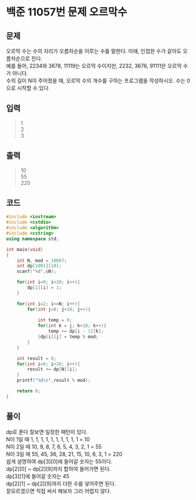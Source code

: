 # 백준 11057번 문제 오르막수

## 문제
오르막 수는 수의 자리가 오름차순을 이루는 수를 말한다. 이때, 인접한 수가 같아도 오름차순으로 친다. </br>
예를 들어, 2234와 3678, 11119는 오르막 수이지만, 2232, 3676, 91111은 오르막 수가 아니다.</br>
수의 길이 N이 주어졌을 때, 오르막 수의 개수를 구하는 프로그램을 작성하시오. 수는 0으로 시작할 수 있다.</br>

## 입력
> 1</br>
2</br>
3</br>

## 출력
> 10</br>
55</br>
220</br>

## 코드
```c++
#include <iostream>
#include <cstdio>
#include <algorithm>
#include <cstring>
using namespace std;

int main(void)
{
    int N, mod = 10007;
    int dp[1001][10];
    scanf("%d",&N);

    for(int i=0; i<10; i++){
        dp[1][i] = 1;
    }

    for(int i=2; i<=N; i++){
        for(int j=0; j<10; j++){
            
            int temp = 0;
            for(int k = j; k<10; k++){
                temp += dp[i - 1][k];
            }dp[i][j] = temp % mod;
        }
    }

    int result = 0;
    for(int i=0; i<10; i++){
        result += dp[N][i];
    } 
    printf("%d\n",result % mod); 

    return 0;
}
```

## 풀이
dp로 푼다 잘보면 일정한 패턴이 있다. </br>
N이 1일 때 1, 1, 1, 1, 1, 1, 1, 1, 1, 1 = 10 </br>
N이 2일 때 10, 9, 8, 7, 6, 5, 4, 3, 2, 1 = 55 </br>
N이 3일 때 55, 45, 36, 28, 21, 15, 10, 6, 3, 1 = 220 </br>
쉽게 설명하여 dp[3][0]에 들어갈 숫자는 55이다. </br>
dp[2][0] ~ dp[2][9]까지 합하여 들어가면 된다. </br>
dp[3][1]에 들어갈 숫자는 45 </br>
dp[2][1] ~ dp[2][9]까지 더한 수를 넣어주면 된다. </br>
잘모르겠으면 직접 써서 해보자 그리 어렵지 않다. </br>




